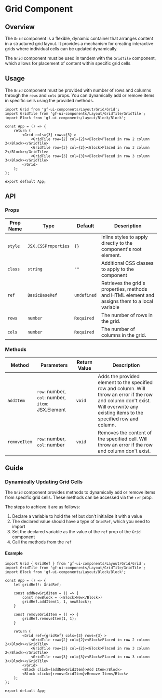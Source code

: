 # Grid Component

## Overview

The `Grid` component is a flexible, dynamic container that arranges content in a structured grid layout. It provides a mechanism for creating interactive grids where individual cells can be updated dynamically.

The `Grid` component must be used in tandem with the `GridTile` component, which allows for placement of content within specific grid cells.

## Usage 

The `Grid` component must be provided with number of rows and columns through the `rows` and `cols` props. You can dynamically add or remove items in specific cells using the provided methods.

```tsx
import Grid from 'gf-ui-components/Layout/Grid/Grid';
import GridTile from 'gf-ui-components/Layout/GridTile/GridTile';
import Block from 'gf-ui-components/Layout/Block/Block';

const App = () => {
    return (
        <Grid cols={3} rows={3} >
            <GridTile row={2} col={2}><Block>Placed in row 2 column 2</Block></GridTile>
            <GridTile row={3} col={2}><Block>Placed in row 3 column 2</Block></GridTile>
            <GridTile row={3} col={3}><Block>Placed in row 3 column 3</Block></GridTile>
        </Grid>
    );
};

export default App;
```

## API

### Props
|Prop Name |Type |Default | Description |
|---|---|---|---|
| `style` | `JSX.CSSProperties` | `{}` | Inline styles to apply directly to the component's root element. |
| `class` | `string` | `""` | Additional CSS classes to apply to the component |
| `ref` | `BasicBaseRef` | `undefined` | Retrieves the grid's properties, methods and HTML element and assigns them to a local variable |
| `rows` | `number` | `Required` | The number of rows in the grid. |
| `cols` | `number` | `Required` | The number of columns  in the grid. |

### Methods
|Method |Parameters |Return Value |Description |
|---|---|---|---|
| `addItem` | `row`: number, `col`: number, `item`: JSX.Element | `void` | Adds the provided element to the specified row and column. Will throw an error if the row and column don't exist. Will overwrite any existing items to the specified row and column. |
| `removeItem` | `row`: number, `col`: number | `void` | Removes the content of the specified cell. Will throw an error if the row and column don't exist. |

## Guide

### Dynamically Updating Grid Cells

The `Grid` component provides methods to dynamically add or remove items from specific grid cells. These methods can be accessed via the `ref` prop. 

The steps to achieve it are as follows:

1. Declare a variable to hold the ref but don't initialize it with a value
2. The declared value should have a type of `GridRef`, which you need to import
3. Set the declared variable as the value of the `ref` prop of the `Grid` component
4. Call the methods from the `ref`

#### Example
```tsx
import Grid { GridRef } from 'gf-ui-components/Layout/Grid/Grid';
import GridTile from 'gf-ui-components/Layout/GridTile/GridTile';
import Block from 'gf-ui-components/Layout/Block/Block';

const App = () => {
    let gridRef!: GridRef;

    const addNewGridItem = () => {
        const newBlock = (<Block>New</Block>)
        gridRef.addItem(1, 1, newBlock);
    }

    const removeGridItem = () => {
        gridRef.removeItem(1, 1);
    }

    return (
        <Grid ref={gridRef} cols={3} rows={3} >
            <GridTile row={2} col={2}><Block>Placed in row 2 column 2</Block></GridTile>
            <GridTile row={3} col={2}><Block>Placed in row 3 column 2</Block></GridTile>
            <GridTile row={3} col={3}><Block>Placed in row 3 column 3</Block></GridTile>
        </Grid>
        <Block click={addNewGridItem}>Add Item</Block>
        <Block click={removeGridItem}>Remove Item</Block>
    );
};

export default App;
```